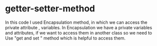 # getter-setter-method
In this code I used Encapsulation method, in which we can access the private attribute , variables.
In Encapsulation we have a private variables and attributes,
if we want to access them in another class so we need to Use "get and set " method which is helpful to access them.
